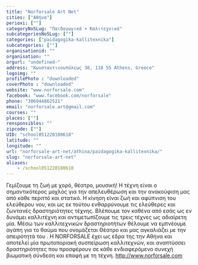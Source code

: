 ```yaml
---
title: "Norforsale Art Net"
cities: ["Αθήνα"]
perioxi: [""]
categoryNoSLug: "Παιδαγωγικά + Καλιτεχνικά"
subcategoriesNoSLug: [""]
categories: ["paidagogika-kallitexnika"]
subcategories: [""]
organisationid: ""
organisation: ""
orgurl: "undefined-"
address: "Κωνσταντινουπόλεως 38, 118 55 Athens, Greece"
logoimg: ""
profilePhoto : "downloaded"
coverPhoto : "downloaded"
website: "www.norforsale.com"
facebook: "www.facebook.com/norforsale"
phone: "306944862521"
email: "norforsale.art@gmail.com"
courses: ""
places: [""]
rensponsibles: ""
zipcode: [""]
UID: "school051220180618"
latitude: ""
longitude: ""
url: "norforsale-art-net/athina/paidagogika-kallitexnika/"
slug: "norforsale-art-net"
aliases:
    - /school051220180618
---
```





Γεμίζουμε τη ζωή με χορό, θέατρο, μουσική! Η τέχνη είναι ο σημαντικότερος μοχλός για την απελευθέρωση και την ανακούφιση μας από κάθε περιττό και στατικό. Η κίνηση είναι ζωή και αφύπνιση του ελεύθερου νου, και ως εκ τούτου ενθαρρύνουμε τις ελεύθερες και ζωντανές δραστηριότητες τέχνης. Βλέπουμε τον καθένα από εσάς ως εν δυνάμει καλλιτέχνη και αντιμετωπίζουμε τις τρεις τέχνες ως αδιαίρετη μία. Μέσω των καλλιτεχνικών δραστηριοτήτων θέλουμε να εμπνέουμε αγάπη για το θαύμα που ονομάζεται Θέατρο και μας αγκαλιάζει με την απειρότητά του . Η NORFORSALE έχει ως έδρα της την Αθήνα και αποτελεί μία πρωτοποριακή συσπείρωση καλλιτεχνών, και αναπτύσσει δραστηριότητες που προσφέρουν σε κάθε ενδιαφερόμενο συνεχή βιωματική σύνδεση και επαφή με τη τέχνη. http://www.norforsale.com